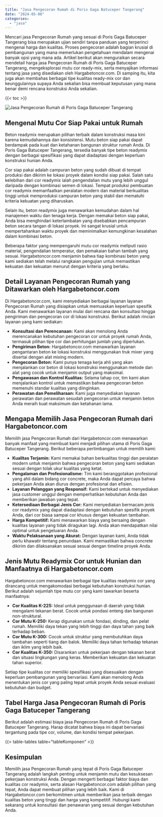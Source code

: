 ```yaml
---
title: "Jasa Pengecoran Rumah di Poris Gaga Batuceper Tangerang"
date: "2024-05-08"
categories: 
  - "jasa"
---
```



Mencari jasa Pengecoran Rumah yang sesuai di Poris Gaga Batuceper Tangerang bisa merupakan ujian sendiri tanpa panduan yang terperinci mengenai harga dan kualitas. Proses pengecoran adalah bagian krusial di pembangunan yang mana memerlukan pengetahuan mendalam mengenai banyak opsi yang mana ada. Artikel berikut akan menguraikan secara mendetail harga jasa Pengecoran Rumah di Poris Gaga Batuceper Tangerang, mengeksplorasi mutu cor ready-mix, serta menyajikan informasi tentang jasa yang disediakan oleh Hargabetoncor.com. Di samping itu, kita juga akan membahas berbagai tipe kualitas ready-mix cor dan keunggulannya supaya Anda sekalian bisa membuat keputusan yang mana benar demi rencana konstruksi Anda sekalian.

{{< toc >}}

![Jasa Pengecoran Rumah di Poris Gaga Batuceper Tangerang](https://hargareadymixid.github.io/hbc/readymix-hbc%20(14).png)

## Mengenal Mutu Cor Siap Pakai untuk Rumah

Beton readymix merupakan pilihan terbaik dalam konstruksi masa kini karena kemudahannya dan konsistensi. Mutu beton siap pakai dapat berdampak pada kuat dan ketahanan bangunan struktur rumah Anda. Di Poris Gaga Batuceper Tangerang, tersedia banyak tipe beton readymix dengan berbagai spesifikasi yang dapat diadaptasi dengan keperluan konstruksi hunian Anda.

Cor siap pakai adalah campuran beton yang sudah dibuat di tempat produksi dan dikirim ke lokasi proyek dalam kondisi siap pakai. Salah satu kelebihan dari cor readymix ialah pengendalian mutu yang lebih unggul daripada dengan kombinasi semen di lokasi. Tempat produksi pembuatan cor readymix memanfaatkan peralatan modern dan material berkualitas tinggi untuk memproduksi campuran beton yang stabil dan mematuhi kriteria kekuatan yang diharuskan.

Selain itu, beton readymix juga menawarkan kemudahan dalam hal manajemen waktu dan tenaga kerja. Dengan memakai beton siap pakai, Anda bisa menghindari keterlambatan yang disebabkan pencampuran beton secara tangan di lokasi proyek. Ini sangat krusial untuk mempertahankan waktu proyek dan meminimalkan kemungkinan kesalahan dalam kombinasi beton.

Beberapa faktor yang mempengaruhi mutu cor readymix meliputi rasio material, pengendalian temperatur, dan pemakaian bahan tambah yang sesuai. Hargabetoncor.com menjamin bahwa tiap kombinasi beton yang kami sediakan telah melalui rangkaian pengujian untuk memastikan kekuatan dan kekuatan menurut dengan kriteria yang berlaku.

## Detail Layanan Pengecoran Rumah yang Ditawarkan oleh Hargabetoncor.com

Di Hargabetoncor.com, kami menyediakan berbagai layanan layanan Pengecoran Rumah yang disiapkan untuk memuaskan keperluan spesifik Anda. Kami menawarkan layanan mulai dari rencana dan konsultasi hingga pengiriman dan pengecoran cor di lokasi konstruksi. Berikut adalah rincian layanan yang kami sediakan:

- **Konsultasi dan Perencanaan:** Kami akan menolong Anda merencanakan kebutuhan pengecoran cor untuk proyek rumah Anda, termasuk pilihan tipe cor dan perhitungan jumlah yang diperlukan.
- **Pengiriman Beton:** Hargabetoncor.com menawarkan layanan pengantaran beton ke lokasi konstruksi menggunakan truk mixer yang disertai dengan alat mixing modern.
- **Pengecoran Beton:** Kami punya tenaga kerja ahli yang akan menjalankan cor beton di lokasi konstruksi menggunakan metode dan alat yang cocok untuk menjamin output yang maksimal.
- **Pengawasan dan Kontrol Kualitas:** Selama tahap cor, tim kami akan menjalankan kontrol untuk memastikan bahwa pengecoran beton memenuhi standar kualitas yang diinginkan.
- **Perawatan dan Pemeliharaan:** Kami juga menyediakan layanan perawatan dan perawatan sesudah pengecoran untuk menjamin beton Anda meraih kuat maksimum dan ketahanan lama.

## Mengapa Memilih Jasa Pengecoran Rumah dari Hargabetoncor.com

Memilih jasa Pengecoran Rumah dari Hargabetoncor.com menawarkan banyak manfaat yang membuat kami menjadi pilihan utama di Poris Gaga Batuceper Tangerang. Berikut beberapa pertimbangan untuk memilih kami:

- **Kualitas Terjamin:** Kami memakai bahan berkualitas tinggi dan peralatan modern untuk menjamin bahwa pengecoran beton yang kami sediakan sesuai dengan tolak ukur kualitas yang ketat.
- **Pengalaman dan Profesionalisme:** Tim kami beranggotakan profesional yang ahli dalam bidang cor concrete, maka Anda dapat percaya bahwa pekerjaan Anda akan diurus dengan profesional dan efisien.
- **Layanan Pelanggan yang Responsif:** Kami bertekad untuk menyediakan jasa customer unggul dengan memperhatikan kebutuhan Anda dan memberikan jawaban yang tepat.
- **Ketersediaan Berbagai Jenis Cor:** Kami menyediakan bermacam jenis cor readymix yang dapat diadaptasi dengan kebutuhan spesifik proyek Anda, dari cor biasa sampai cor khusus dengan kekuatan tambahan.
- **Harga Kompetitif:** Kami menawarkan biaya yang bersaing dengan kualitas layanan yang tidak diragukan lagi. Anda akan mendapatkan nilai optimal untuk pengeluaran Anda.
- **Waktu Pelaksanaan yang Akurat:** Dengan layanan kami, Anda tidak perlu khawatir tentang penundaan. Kami memastikan bahwa concrete dikirim dan dilaksanakan sesuai sesuai dengan timeline proyek Anda.

## Jenis Mutu Readymix Cor untuk Hunian dan Manfaatnya di Hargabetoncor.com

Hargabetoncor.com menawarkan berbagai tipe kualitas readymix cor yang dirancang untuk mengakomodasi berbagai kebutuhan konstruksi hunian. Berikut adalah sejumlah tipe mutu cor yang kami tawarkan beserta manfaatnya:

- **Cor Kualitas K-225:** Ideal untuk penggunaan di daerah yang tidak mengalami tekanan berat. Cocok untuk pondasi enteng dan bangunan non-struktural.
- **Cor Mutu K-250:** Kerap digunakan untuk fondasi, dinding, dan pelat rumah. Memiliki daya tekan yang lebih tinggi dan daya tahan yang baik terhadap beban.
- **Cor Mutu K-300:** Cocok untuk struktur yang membutuhkan daya tambahan seperti tiang dan balok. Memiliki daya tahan terhadap tekanan dan iklim yang lebih baik.
- **Cor Kualitas K-350:** Disarankan untuk pekerjaan dengan tekanan berat dan situasi lingkungan yang keras. Memberikan kekuatan dan kekuatan tahan superior.

Setiap tipe kualitas cor memiliki spesifikasi yang disesuaikan dengan keperluan pembangunan yang bervariasi. Kami akan menolong Anda menentukan jenis cor yang paling tepat untuk proyek Anda sesuai evaluasi kebutuhan dan budget.

## Tabel Harga Jasa Pengecoran Rumah di Poris Gaga Batuceper Tangerang

Berikut adalah estimasi biaya jasa Pengecoran Rumah di Poris Gaga Batuceper Tangerang. Harap dicatat bahwa biaya ini dapat bervariasi tergantung pada tipe cor, volume, dan kondisi tempat pekerjaan.

{{< table-tables table="tableKomponen" >}}

## Kesimpulan

Memilih jasa Pengecoran Rumah yang tepat di Poris Gaga Batuceper Tangerang adalah langkah penting untuk menjamin mutu dan kesuksesan pekerjaan konstruksi Anda. Dengan mengerti berbagai faktor biaya dan kualitas cor readymix, serta alasan Hargabetoncor.com adalah pilihan yang tepat, Anda dapat membuat pilihan yang lebih baik. Kami di Hargabetoncor.com berkomitmen untuk memberikan jasa terbaik dengan kualitas beton yang tinggi dan harga yang kompetitif. Hubungi kami sekarang untuk konsultasi dan penawaran yang sesuai dengan kebutuhan Anda.
